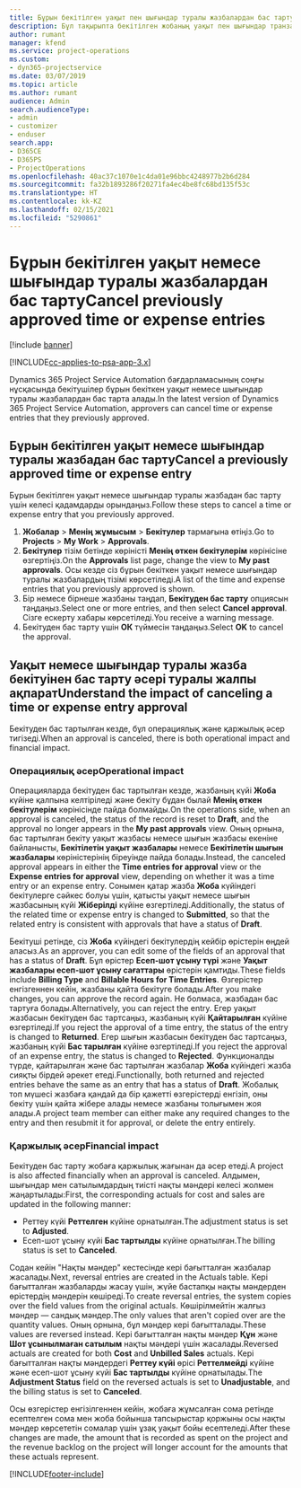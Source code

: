 ```yaml
---
title: Бұрын бекітілген уақыт пен шығындар туралы жазбалардан бас тарту
description: Бұл тақырыпта бекітілген жобаның уақыт пен шығындар транзакциясынан бас тарту жолы туралы ақпарат берілген.
author: rumant
manager: kfend
ms.service: project-operations
ms.custom:
- dyn365-projectservice
ms.date: 03/07/2019
ms.topic: article
ms.author: rumant
audience: Admin
search.audienceType:
- admin
- customizer
- enduser
search.app:
- D365CE
- D365PS
- ProjectOperations
ms.openlocfilehash: 40ac37c1070e1c4da01e96bbc4248977b2b6d284
ms.sourcegitcommit: fa32b1893286f20271fa4ec4be8fc68bd135f53c
ms.translationtype: HT
ms.contentlocale: kk-KZ
ms.lasthandoff: 02/15/2021
ms.locfileid: "5290861"
---
```

# <a name="cancel-previously-approved-time-or-expense-entries"></a><span data-ttu-id="1b981-103">Бұрын бекітілген уақыт немесе шығындар туралы жазбалардан бас тарту</span><span class="sxs-lookup"><span data-stu-id="1b981-103">Cancel previously approved time or expense entries</span></span>

[!include [banner](../includes/psa-now-project-operations.md)]

[!INCLUDE[cc-applies-to-psa-app-3.x](../includes/cc-applies-to-psa-app-3x.md)]

<span data-ttu-id="1b981-104">Dynamics 365 Project Service Automation бағдарламасының соңғы нұсқасында бекітушілер бұрын бекіткен уақыт немесе шығындар туралы жазбалардан бас тарта алады.</span><span class="sxs-lookup"><span data-stu-id="1b981-104">In the latest version of Dynamics 365 Project Service Automation, approvers can cancel time or expense entries that they previously approved.</span></span>

## <a name="cancel-a-previously-approved-time-or-expense-entry"></a><span data-ttu-id="1b981-105">Бұрын бекітілген уақыт немесе шығындар туралы жазбадан бас тарту</span><span class="sxs-lookup"><span data-stu-id="1b981-105">Cancel a previously approved time or expense entry</span></span>

<span data-ttu-id="1b981-106">Бұрын бекітілген уақыт немесе шығындар туралы жазбадан бас тарту үшін келесі қадамдарды орындаңыз.</span><span class="sxs-lookup"><span data-stu-id="1b981-106">Follow these steps to cancel a time or expense entry that you previously approved.</span></span>

1. <span data-ttu-id="1b981-107">**Жобалар** \> **Менің жұмысым** \> **Бекітулер** тармағына өтіңіз.</span><span class="sxs-lookup"><span data-stu-id="1b981-107">Go to **Projects** \> **My Work** \> **Approvals**.</span></span>
2. <span data-ttu-id="1b981-108">**Бекітулер** тізім бетінде көріністі **Менің өткен бекітулерім** көрінісіне өзгертіңіз.</span><span class="sxs-lookup"><span data-stu-id="1b981-108">On the **Approvals** list page, change the view to **My past approvals**.</span></span> <span data-ttu-id="1b981-109">Осы кезде сіз бұрын бекіткен уақыт немесе шығындар туралы жазбалардың тізімі көрсетіледі.</span><span class="sxs-lookup"><span data-stu-id="1b981-109">A list of the time and expense entries that you previously approved is shown.</span></span>
3. <span data-ttu-id="1b981-110">Бір немесе бірнеше жазбаны таңдап, **Бекітуден бас тарту** опциясын таңдаңыз.</span><span class="sxs-lookup"><span data-stu-id="1b981-110">Select one or more entries, and then select **Cancel approval**.</span></span> <span data-ttu-id="1b981-111">Сізге ескерту хабары көрсетіледі.</span><span class="sxs-lookup"><span data-stu-id="1b981-111">You receive a warning message.</span></span>
4. <span data-ttu-id="1b981-112">Бекітуден бас тарту үшін **ОК** түймесін таңдаңыз.</span><span class="sxs-lookup"><span data-stu-id="1b981-112">Select **OK** to cancel the approval.</span></span>

## <a name="understand-the-impact-of-canceling-a-time-or-expense-entry-approval"></a><span data-ttu-id="1b981-113">Уақыт немесе шығындар туралы жазба бекітуінен бас тарту әсері туралы жалпы ақпарат</span><span class="sxs-lookup"><span data-stu-id="1b981-113">Understand the impact of canceling a time or expense entry approval</span></span>

<span data-ttu-id="1b981-114">Бекітуден бас тартылған кезде, бұл операциялық және қаржылық әсер тигізеді.</span><span class="sxs-lookup"><span data-stu-id="1b981-114">When an approval is canceled, there is both operational impact and financial impact.</span></span>

### <a name="operational-impact"></a><span data-ttu-id="1b981-115">Операциялық әсер</span><span class="sxs-lookup"><span data-stu-id="1b981-115">Operational impact</span></span>

<span data-ttu-id="1b981-116">Операцияларда бекітуден бас тартылған кезде, жазбаның күйі **Жоба** күйіне қалпына келтіріледі және бекіту бұдан былай **Менің өткен бекітулерім** көрінісінде пайда болмайды.</span><span class="sxs-lookup"><span data-stu-id="1b981-116">On the operations side, when an approval is canceled, the status of the record is reset to **Draft**, and the approval no longer appears in the **My past approvals** view.</span></span> <span data-ttu-id="1b981-117">Оның орнына, бас тартылған бекіту уақыт жазбасы немесе шығын жазбасы екеніне байланысты, **Бекітілетін уақыт жазбалары** немесе **Бекітілетін шығын жазбалары** көріністерінің біреуінде пайда болады.</span><span class="sxs-lookup"><span data-stu-id="1b981-117">Instead, the canceled approval appears in either the **Time entries for approval** view or the **Expense entries for approval** view, depending on whether it was a time entry or an expense entry.</span></span> <span data-ttu-id="1b981-118">Сонымен қатар жазба **Жоба** күйіндегі бекітулерге сәйкес болуы үшін, қатысты уақыт немесе шығын жазбасының күйі **Жіберілді** күйіне өзгертіледі.</span><span class="sxs-lookup"><span data-stu-id="1b981-118">Additionally, the status of the related time or expense entry is changed to **Submitted**, so that the related entry is consistent with approvals that have a status of **Draft**.</span></span>

<span data-ttu-id="1b981-119">Бекітуші ретінде, сіз **Жоба** күйіндегі бекітулердің кейбір өрістерін өңдей аласыз.</span><span class="sxs-lookup"><span data-stu-id="1b981-119">As an approver, you can edit some of the fields of an approval that has a status of **Draft**.</span></span> <span data-ttu-id="1b981-120">Бұл өрістер **Есеп-шот ұсыну түрі** және **Уақыт жазбалары есеп-шот ұсыну сағаттары** өрістерін қамтиды.</span><span class="sxs-lookup"><span data-stu-id="1b981-120">These fields include **Billing Type** and **Billable Hours for Time Entries**.</span></span> <span data-ttu-id="1b981-121">Өзгерістер енгізгеннен кейін, жазбаны қайта бекітуге болады.</span><span class="sxs-lookup"><span data-stu-id="1b981-121">After you make changes, you can approve the record again.</span></span> <span data-ttu-id="1b981-122">Не болмаса, жазбадан бас тартуға болады.</span><span class="sxs-lookup"><span data-stu-id="1b981-122">Alternatively, you can reject the entry.</span></span> <span data-ttu-id="1b981-123">Егер уақыт жазбасын бекітуден бас тартсаңыз, жазбаның күйі **Қайтарылған** күйіне өзгертіледі.</span><span class="sxs-lookup"><span data-stu-id="1b981-123">If you reject the approval of a time entry, the status of the entry is changed to **Returned**.</span></span> <span data-ttu-id="1b981-124">Егер шығын жазбасын бекітуден бас тартсаңыз, жазбаның күйі **Бас тарылған** күйіне өзгертіледі.</span><span class="sxs-lookup"><span data-stu-id="1b981-124">If you reject the approval of an expense entry, the status is changed to **Rejected**.</span></span> <span data-ttu-id="1b981-125">Функционалды түрде, қайтарылған және бас тартылған жазбалар **Жоба** күйіндегі жазба сияқты бірдей әрекет етеді.</span><span class="sxs-lookup"><span data-stu-id="1b981-125">Functionally, both returned and rejected entries behave the same as an entry that has a status of **Draft**.</span></span> <span data-ttu-id="1b981-126">Жобалық топ мүшесі жазбаға қандай да бір қажетті өзгерістерді енгізіп, оны бекіту үшін қайта жібере алады немесе жазбаны толығымен жоя алады.</span><span class="sxs-lookup"><span data-stu-id="1b981-126">A project team member can either make any required changes to the entry and then resubmit it for approval, or delete the entry entirely.</span></span>

### <a name="financial-impact"></a><span data-ttu-id="1b981-127">Қаржылық әсер</span><span class="sxs-lookup"><span data-stu-id="1b981-127">Financial impact</span></span>

<span data-ttu-id="1b981-128">Бекітуден бас тарту жобаға қаржылық жағынан да әсер етеді.</span><span class="sxs-lookup"><span data-stu-id="1b981-128">A project is also affected financially when an approval is canceled.</span></span> <span data-ttu-id="1b981-129">Алдымен, шығындар мен сатылымдардың тиісті нақты мәндері келесі жолмен жаңартылады:</span><span class="sxs-lookup"><span data-stu-id="1b981-129">First, the corresponding actuals for cost and sales are updated in the following manner:</span></span>

- <span data-ttu-id="1b981-130">Реттеу күйі **Реттелген** күйіне орнатылған.</span><span class="sxs-lookup"><span data-stu-id="1b981-130">The adjustment status is set to **Adjusted**.</span></span>
- <span data-ttu-id="1b981-131">Есеп-шот ұсыну күйі **Бас тартылды** күйіне орнатылған.</span><span class="sxs-lookup"><span data-stu-id="1b981-131">The billing status is set to **Canceled**.</span></span>

<span data-ttu-id="1b981-132">Содан кейін "Нақты мәндер" кестесінде кері бағытталған жазбалар жасалады.</span><span class="sxs-lookup"><span data-stu-id="1b981-132">Next, reversal entries are created in the Actuals table.</span></span> <span data-ttu-id="1b981-133">Кері бағытталған жазбаларды жасау үшін, жүйе бастапқы нақты мәндерден өрістердің мәндерін көшіреді.</span><span class="sxs-lookup"><span data-stu-id="1b981-133">To create reversal entries, the system copies over the field values from the original actuals.</span></span> <span data-ttu-id="1b981-134">Көшірілмейтін жалғыз мәндер — сандық мәндер.</span><span class="sxs-lookup"><span data-stu-id="1b981-134">The only values that aren't copied over are the quantity values.</span></span> <span data-ttu-id="1b981-135">Оның орнына, бұл мәндер кері бағытталады.</span><span class="sxs-lookup"><span data-stu-id="1b981-135">These values are reversed instead.</span></span> <span data-ttu-id="1b981-136">Кері бағытталған нақты мәндер **Құн** және **Шот ұсынылмаған сатылым** нақты мәндері үшін жасалады.</span><span class="sxs-lookup"><span data-stu-id="1b981-136">Reversed actuals are created for both **Cost** and **Unbilled Sales** actuals.</span></span> <span data-ttu-id="1b981-137">Кері бағытталған нақты мәндердегі **Реттеу күйі** өрісі **Реттелмейді** күйіне және есеп-шот ұсыну күйі **Бас тартылды** күйіне орнатылады.</span><span class="sxs-lookup"><span data-stu-id="1b981-137">The **Adjustment Status** field on the reversed actuals is set to **Unadjustable**, and the billing status is set to **Canceled**.</span></span>

<span data-ttu-id="1b981-138">Осы өзгерістер енгізілгеннен кейін, жобаға жұмсалған сома ретінде есептелген сома мен жоба бойынша тапсырыстар қоржыны осы нақты мәндер көрсететін сомалар үшін ұзақ уақыт бойы есептеледі.</span><span class="sxs-lookup"><span data-stu-id="1b981-138">After these changes are made, the amount that is recorded as spent on the project and the revenue backlog on the project will longer account for the amounts that these actuals represent.</span></span>


[!INCLUDE[footer-include](../includes/footer-banner.md)]